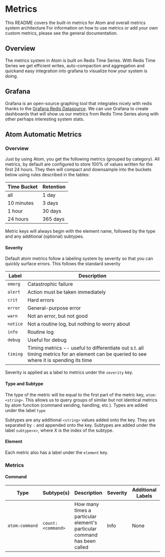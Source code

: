 # Metrics

This README covers the built-in metrics for Atom and overall metrics system architecture For information on how to use metrics or add your own custom metrics, please see the general documentation.

## Overview

The metrics system in Atom is built on Redis Time Series. With Redis Time Series we get efficient writes, auto-compaction and aggregation and quickand easy integration into grafana to visualize how your system is doing.

## Grafana

Grafana is an open-source graphing tool that integrates nicely with redis thanks to the [Grafana Redis Datasource](https://github.com/RedisTimeSeries/grafana-redis-datasource). We can use Grafana to create dashboards that will show us our metrics from Redis Time Series along with other perhaps interesting system stats.

## Atom Automatic Metrics

### Overview

Just by using Atom, you get the following metrics (grouped by category). All metrics, by default are configured to store 100% of values written for the first 24 hours. They then will compact and downsample into the buckets below using rules described in the tables:

| Time Bucket | Retention |
|-------------|-----------|
| all | 1 day |
| 10 minutes | 3 days |
| 1 hour | 30 days |
| 24 hours | 365 days |

Metric keys will always begin with the element name, followed by the type and any additional (optional) subtypes.

#### Severity

Default atom metrics follow a labeling system by severity so that you can quickly surface errors. This follows the standard severity

| Label | Description |
|-------|-------------|
| `emerg` | Catastrophic failure |
| `alert` | Action must be taken immediately |
| `crit` | Hard errors |
| `error` | General-purpose error |
| `warn` | Not an error, but not good |
| `notice` | Not a routine log, but nothing to worry about |
| `info` | Routine log |
| `debug` | Useful for debug |
| `timing` | Timing metrics -- useful to differentiate out s.t. all timing metrics for an element can be queried to see where it is spending its time |

Severity is applied as a label to metrics under the `severity` key.

#### Type and Subtype

The type of the metric will be equal to the first part of the metric key, `atom:<string>`. This allows us to query groups of similar but not identical metrics by atom function (command sending, handling, etc.). Types are added under the label `type`

Subtypes are any additional `<string>` values added onto the key. They are separated by `:` and appended onto the key. Subtypes are added under the label `subtype<x>`, where X is the index of the subtype.

#### Element

Each metric also has a label under the `element` key.

### Metrics

#### Command

| Type | Subtype(s) | Description | Severity | Additional Labels | Aggregation |
|------|------------|-------------|----------|-------------------|-------------|
| `atom:command` | `count:<command>` | How many times a particular element's particular command has been called | Info | None | sum |
